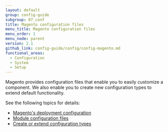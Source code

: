 ```yaml
---
layout: default
group: config-guide
subgroup: 07_conf
title: Magento configuration files
menu_title: Magento configuration files
menu_order: 1
menu_node: parent
version: 2.1
github_link: config-guide/config/config-magento.md
functional_areas:
  - Configuration
  - System
  - Setup
---
```


Magento provides configuration files that enable you to easily customize a component. We also enable you to create new configuration types to extend default functionality.

See the following topics for details:

*   [Magento's deployment configuration]({{page.baseurl}}/config-guide/config/config-php.html)
*   [Module configuration files]({{page.baseurl}}/config-guide/config/config-files.html)
*   [Create or extend configuration types]({{page.baseurl}}/config-guide/config/config-create.html)
